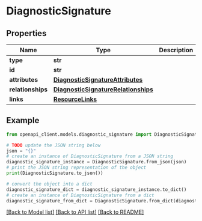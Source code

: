 # DiagnosticSignature


## Properties

Name | Type | Description | Notes
------------ | ------------- | ------------- | -------------
**type** | **str** |  | 
**id** | **str** |  | 
**attributes** | [**DiagnosticSignatureAttributes**](DiagnosticSignatureAttributes.md) |  | [optional] 
**relationships** | [**DiagnosticSignatureRelationships**](DiagnosticSignatureRelationships.md) |  | [optional] 
**links** | [**ResourceLinks**](ResourceLinks.md) |  | [optional] 

## Example

```python
from openapi_client.models.diagnostic_signature import DiagnosticSignature

# TODO update the JSON string below
json = "{}"
# create an instance of DiagnosticSignature from a JSON string
diagnostic_signature_instance = DiagnosticSignature.from_json(json)
# print the JSON string representation of the object
print(DiagnosticSignature.to_json())

# convert the object into a dict
diagnostic_signature_dict = diagnostic_signature_instance.to_dict()
# create an instance of DiagnosticSignature from a dict
diagnostic_signature_from_dict = DiagnosticSignature.from_dict(diagnostic_signature_dict)
```
[[Back to Model list]](../README.md#documentation-for-models) [[Back to API list]](../README.md#documentation-for-api-endpoints) [[Back to README]](../README.md)


